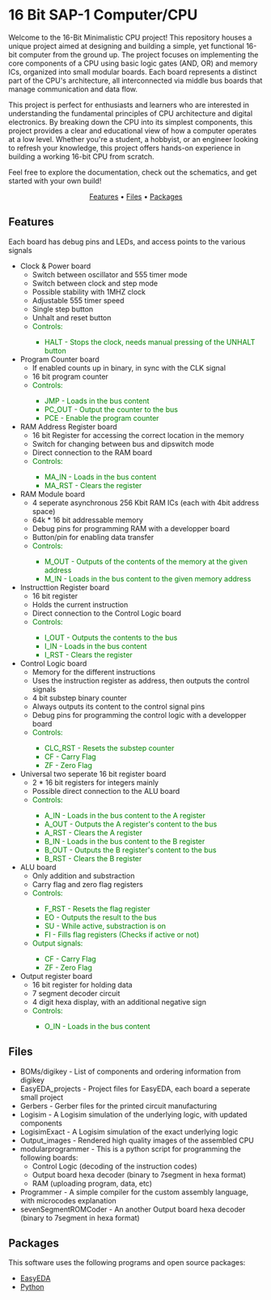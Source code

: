 # 16 Bit SAP-1 Computer/CPU
Welcome to the 16-Bit Minimalistic CPU project! This repository houses a unique project aimed at designing and building a simple, yet functional 16-bit computer from the ground up. The project focuses on implementing the core components of a CPU using basic logic gates (AND, OR) and memory ICs, organized into small modular boards. Each board represents a distinct part of the CPU's architecture, all interconnected via middle bus boards that manage communication and data flow.

This project is perfect for enthusiasts and learners who are interested in understanding the fundamental principles of CPU architecture and digital electronics. By breaking down the CPU into its simplest components, this project provides a clear and educational view of how a computer operates at a low level. Whether you're a student, a hobbyist, or an engineer looking to refresh your knowledge, this project offers hands-on experience in building a working 16-bit CPU from scratch.

Feel free to explore the documentation, check out the schematics, and get started with your own build!

<p align="center" >
  <a href="#features">Features</a> •
  <a href="#Files">Files</a> •
  <a href="#packages">Packages</a>   
</p>

## Features

Each board has debug pins and LEDs, and access points to the various signals

+ Clock & Power board
    + Switch between oscillator and 555 timer mode
    + Switch between clock and step mode
    + Possible stability with 1MHZ clock
    + Adjustable 555 timer speed
    + Single step button
    + Unhalt and reset button
    + <span style="color:green">Controls:
        + <span style="color:green">HALT - Stops the clock, needs manual pressing of the UNHALT button
+ Program Counter board
    + If enabled counts up in binary, in sync with the CLK signal
    + 16 bit program counter
    + <span style="color:green">Controls:
        + <span style="color:green">JMP - Loads in the bus content
        + <span style="color:green">PC_OUT - Output the counter to the bus
        + <span style="color:green">PCE - Enable the program counter
+ RAM Address Register board
    + 16 bit Register for accessing the correct location in the memory
    + Switch for changing between bus and dipswitch mode
    + Direct connection to the RAM board
    + <span style="color:green">Controls:
        + <span style="color:green">MA_IN - Loads in the bus content
        + <span style="color:green">MA_RST - Clears the register
+ RAM Module board
    + 4 seperate asynchronous 256 Kbit RAM ICs (each with 4bit address space)
    + 64k * 16 bit addressable memory
    + Debug pins for programming RAM with a developper board
    + Button/pin for enabling data transfer
    + <span style="color:green">Controls:
        + <span style="color:green">M_OUT - Outputs of the contents of the memory at the given address
        + <span style="color:green">M_IN - Loads in the bus content to the given memory address
+ Instructtion Register board
    + 16 bit register
    + Holds the current instruction
    + Direct connection to the Control Logic board
    + <span style="color:green">Controls:
        + <span style="color:green">I_OUT - Outputs the contents to the bus
        + <span style="color:green">I_IN - Loads in the bus content
        + <span style="color:green">I_RST - Clears the register
+ Control Logic board
    + Memory for the different instructions
    + Uses the instruction register as address, then outputs the control signals
    + 4 bit substep binary counter
    + Always outputs its content to the control signal pins
    + Debug pins for programming the control logic with a developper board
    + <span style="color:green">Controls:
        + <span style="color:green">CLC_RST - Resets the substep counter
        + <span style="color:green">CF - Carry Flag
        + <span style="color:green">ZF - Zero Flag
+ Universal two seperate 16 bit register board
    + 2 * 16 bit registers for integers mainly
    + Possible direct connection to the ALU board
    + <span style="color:green">Controls:
        + <span style="color:green"> A_IN - Loads in the bus content to the A register
        + <span style="color:green"> A_OUT - Outputs the A register's content to the bus
        + <span style="color:green"> A_RST - Clears the A register
        + <span style="color:green"> B_IN - Loads in the bus content to the B register
        + <span style="color:green"> B_OUT - Outputs the B register's content to the bus
        + <span style="color:green"> B_RST - Clears the B register
+ ALU board
    + Only addition and substraction
    + Carry flag and zero flag registers
    + <span style="color:green">Controls:
        + <span style="color:green">F_RST - Resets the flag register
        + <span style="color:green">EO - Outputs the result to the bus
        + <span style="color:green">SU - While active, substraction is on
        + <span style="color:green">FI - Fills flag registers (Checks if active or not)
    + <span style="color:green">Output signals:
        + <span style="color:green">CF - Carry Flag
        + <span style="color:green">ZF - Zero Flag
+ Output register board
    + 16 bit register for holding data
    + 7 segment decoder circuit
    + 4 digit hexa display, with an additional negative sign
    + <span style="color:green">Controls:
        + <span style="color:green">O_IN - Loads in the bus content

## Files

+ BOMs/digikey - List of components and ordering information from digikey
+ EasyEDA_projects - Project files for EasyEDA, each board a seperate small project
+ Gerbers - Gerber files for the printed circuit manufacturing
+ Logisim - A Logisim simulation of the underlying logic, with updated components
+ LogisimExact - A Logisim simulation of the exact underlying logic
+ Output_images - Rendered high quality images of the assembled CPU
+ modularprogrammer - This is a python script for programming the following boards:
    + Control Logic (decoding of the instruction codes)
    + Output board hexa decoder (binary to 7segment in hexa format)
    + RAM (uploading program, data, etc)
+ Programmer - A simple compiler for the custom assembly language, with microcodes explanation
+ sevenSegmentROMCoder - An another Output board hexa decoder (binary to 7segment in hexa format)


## Packages

This software uses the following programs and open source packages:

- [EasyEDA](https://easyeda.com/)
- [Python](https://www.python.org/)
